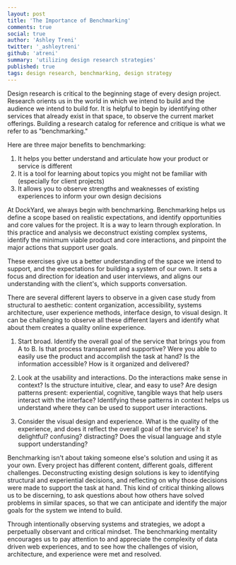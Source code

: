 ```yaml
---
layout: post
title: 'The Importance of Benchmarking'
comments: true
social: true
author: 'Ashley Treni'
twitter: '_ashleytreni'
github: 'atreni'
summary: 'utilizing design research strategies'
published: true
tags: design research, benchmarking, design strategy
---
```


Design research is critical to the beginning stage of every design project. Research orients us in the world in which we intend to build and the audience we intend to build for. It is helpful to begin by identifying other services that already exist in that space, to observe the current market offerings. Building a research catalog for reference and critique is what we refer to as "benchmarking."

Here are three major benefits to benchmarking:
1. It helps you better understand and articulate how your product or service is different
2. It is a tool for learning about topics you might not be familiar with (especially for client projects)
3. It allows you to observe strengths and weaknesses of existing experiences to inform your own design decisions

At DockYard, we always begin with benchmarking. Benchmarking helps us define a scope based on realistic expectations, and identify opportunities and core values for the project. It is a way to learn through exploration. In this practice and analysis we deconstruct existing complex systems, identify the minimum viable product and core interactions, and pinpoint the major actions that support user goals. 

These exercises give us a better understanding of the space we intend to support, and the expectations for building a system of our own. It sets a focus and direction for ideation and user interviews, and aligns our understanding with the client's, which supports conversation.

There are several different layers to observe in a given case study from structural to aesthetic: content organization, accessibility, systems architecture, user experience methods, interface design, to visual design. It can be challenging to observe all these different layers and identify what about them creates a quality online experience.

1. Start broad. Identify the overall goal of the service that brings you from A to B. Is that process transparent and supportive? Were you able to easily use the product and accomplish the task at hand? Is the information accessible? How is it organized and delivered?

2. Look at the usability and interactions. Do the interactions make sense in context? Is the structure intuitive, clear, and easy to use? Are design patterns present: experiential, cognitive, tangible ways that help users interact with the interface? Identifying these patterns in context helps us understand where they can be used to support user interactions.

3. Consider the visual design and experience. What is the quality of the experience, and does it reflect the overall goal of the service? Is it delightful? confusing? distracting? Does the visual language and style support understanding?


Benchmarking isn't about taking someone else's solution and using it as your own. Every project has different content, different goals, different challenges. Deconstructing existing design solutions is key to identifying structural and experiential decisions, and reflecting on why those decisions were made to support the task at hand. This kind of critical thinking allows us to be discerning, to ask questions about how others have solved problems in similar spaces, so that we can anticipate and identify the major goals for the system we intend to build.

Through intentionally observing systems and strategies, we adopt a perpetually observant and critical mindset. The benchmarking mentality encourages us to pay attention to and appreciate the complexity of data driven web experiences, and to see how the challenges of vision, architecture, and experience were met and resolved.
